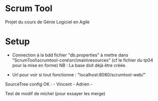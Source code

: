 # Scrum Tool

Projet du cours de Génie Logiciel en Agile

# Setup

- Connection à la bdd fichier "db.properties" à mettre dans "ScrumTool\scrumtool-core\src\main\resources"
(cf le fichier du tp04 pour la mise en forme)
NB : La base doit déjà être créée.

- Url pour voir si tout fonctionne : "localhost:8080/scrumtool-web/"

SourceTree config OK : 
	- Vincent
	- Adrien
	- 
	

Test de modif de michel (pour essayer les merge)

